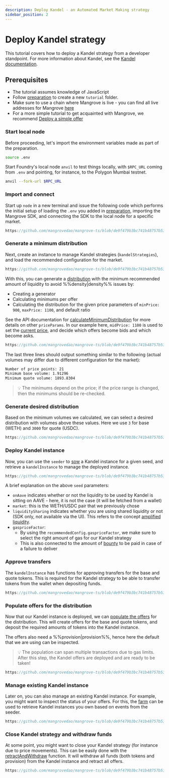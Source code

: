 ```yaml
---
description: Deploy Kandel - an Automated Market Making strategy
sidebar_position: 2
---
```


# Deploy Kandel strategy

This tutorial covers how to deploy a Kandel strategy from a developer standpoint. For more information about Kandel, see the [Kandel documentation](../../kandel/README.md).

## Prerequisites

* The tutorial assumes knowledge of JavaScript
* Follow [preparation](./preparation.md) to create a new `tutorial` folder.
* Make sure to use a chain where Mangrove is live - you can find all live addresses for Mangrove [here](../../contracts/technical-references/contract-addresses.md)
* For a more simple tutorial to get acquainted with Mangrove, we recommend [Deploy a simple offer](./basic-offer.md)

### Start local node

Before proceeding, let's import the environment variables made as part of the preparation.

```bash
source .env
```

Start Foundry's local node `anvil` to test things locally, with `$RPC_URL` coming from `.env` and pointing, for instance, to the Polygon Mumbai testnet.

```bash
anvil --fork-url $RPC_URL
```

### Import and connect

Start up `node` in a new terminal and issue the following code which performs the initial setup of loading the `.env` you added in [preparation](./preparation.md), importing the Mangrove SDK, and connecting the SDK to the local node for a specific market.

```javascript reference
https://github.com/mangrovedao/mangrove-ts/blob/de9f479b3bc741b48757b534345a71b67b0417aa/packages/mangrove.js/examples/tutorials/deploy-kandel.js#L1-L19
```

### Generate a minimum distribution

Next, create an instance to manage Kandel strategies (`kandelStrategies`), and load the recommended configuration for the market.

```javascript reference
https://github.com/mangrovedao/mangrove-ts/blob/de9f479b3bc741b48757b534345a71b67b0417aa/packages/mangrove.js/examples/tutorials/deploy-kandel.js#L21-L25
```

With this, you can generate a [distribution](../../kandel/how-does-kandel-work/step-by-step-visual-explanation.md#price-distribution) with the minimum recommended amount of liquidity to avoid %%density|density%% issues by:
* Creating a generator
* Calculating minimums per offer
* Calculating the distribution for the given price parameters of `minPrice: 900`, `maxPrice: 1100`, and default ratio

See the API documentation for [calculateMinimumDistribution](../technical-references/code/classes/KandelDistributionGenerator.md#calculateminimumdistribution) for more details on other `priceParams`. In our example here, `midPrice: 1100` is used to set the [current price](../../kandel/how-does-kandel-work/parameters.md), and decide which offers become bids and which become asks.

```javascript reference
https://github.com/mangrovedao/mangrove-ts/blob/de9f479b3bc741b48757b534345a71b67b0417aa/packages/mangrove.js/examples/tutorials/deploy-kandel.js#L27-L58
```

The last three lines should output something similar to the following (actual volumes may differ due to different configuration for the market):

``` bash
Number of price points: 21
Minimum base volume: 1.91296
Minimum quote volume: 1893.8304
```

> 💡
> The minimums depend on the price; if the price range is changed, then the minimums should be re-checked.


### Generate desired distribution

Based on the minimum volumes we calculated, we can select a desired distribution with volumes above these values. Here we use `3` for base (WETH) and `3000` for quote (USDC).

```javascript reference
https://github.com/mangrovedao/mangrove-ts/blob/de9f479b3bc741b48757b534345a71b67b0417aa/packages/mangrove.js/examples/tutorials/deploy-kandel.js#L60-L70
```


### Deploy Kandel instance

Now, you can use the `seeder` to [sow](../technical-references/code/classes/KandelSeeder.md#sow) a Kandel instance for a given seed, and retrieve a `kandelInstance` to manage the deployed instance.

```javascript reference
https://github.com/mangrovedao/mangrove-ts/blob/de9f479b3bc741b48757b534345a71b67b0417aa/packages/mangrove.js/examples/tutorials/deploy-kandel.js#L72-L82
```

A brief explanation on the above `seed` parameters:
* `onAave` indicates whether or not the liquidity to be used by Kandel is sitting on AAVE - here, it is not the case (it will be fetched from a wallet)
* `market`: this is the WETH/USDC pair that we previously chose
* `liquiditySharing` indicates whether you are using shared liquidity or not (SDK only, not available via the UI). This refers to the concept [amplified liquidity](../../terms/amplified-liquidity.md).
* `gaspriceFactor`:
    * By using the `recommendedConfig.gaspriceFactor`, we make sure to select the right amount of gas for our Kandel strategy
    * This is also connected to the amount of [bounty](../../terms/bounty.md) to be paid in case of a failure to deliver


### Approve transfers

The `kandelInstance` has functions for approving transfers for the base and quote tokens. This is required for the Kandel strategy to be able to transfer tokens from the wallet when depositing funds.

```javascript reference
https://github.com/mangrovedao/mangrove-ts/blob/de9f479b3bc741b48757b534345a71b67b0417aa/packages/mangrove.js/examples/tutorials/deploy-kandel.js#L84-L89
```

### Populate offers for the distribution

Now that our Kandel instance is deployed, we can [populate the offers](../../kandel/how-does-kandel-work/step-by-step-visual-explanation.md#populating-bids-and-asks) for the distribution.
This will create offers for the base and quote tokens, and deposit the required amounts of tokens into the Kandel instance.

The offers also need a %%provision|provision%%, hence here the default that we are using can be inspected.

> 💡
> The population can span multiple transactions due to gas limits. After this step, the Kandel offers are deployed and are ready to be taken!

```javascript reference
https://github.com/mangrovedao/mangrove-ts/blob/de9f479b3bc741b48757b534345a71b67b0417aa/packages/mangrove.js/examples/tutorials/deploy-kandel.js#L91-L115
```

### Manage existing Kandel instance

Later on, you can also manage an existing Kandel instance. For example, you might want to inspect the status of your offers. For this, the [farm](../technical-references/code/classes/KandelFarm.md) can be used to retrieve Kandel instances you own based on events from the seeder.

```javascript reference
https://github.com/mangrovedao/mangrove-ts/blob/de9f479b3bc741b48757b534345a71b67b0417aa/packages/mangrove.js/examples/tutorials/deploy-kandel.js#L117-L131
```

### Close Kandel strategy and withdraw funds

At some point, you might want to close your Kandel strategy (for instance due to price movements). This can be easily done with the [retractAndWithdraw](../technical-references/code/classes/KandelInstance.md#retractandwithdraw) function. It will withdraw all funds (both tokens and provision) from the Kandel instance and retract all offers.

```javascript reference
https://github.com/mangrovedao/mangrove-ts/blob/de9f479b3bc741b48757b534345a71b67b0417aa/packages/mangrove.js/examples/tutorials/deploy-kandel.js#L132-L178
```
